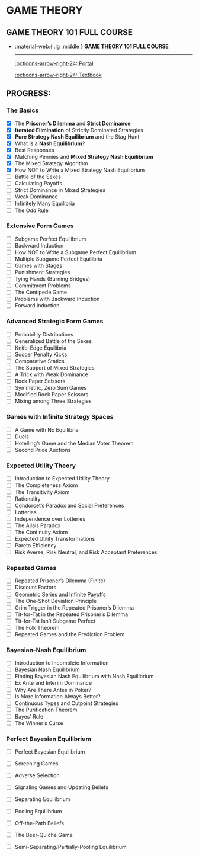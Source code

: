 # GAME THEORY

## GAME THEORY 101 FULL COURSE

<div class="grid cards" markdown>

-   :material-web:{ .lg .middle } __GAME THEORY 101 FULL COURSE__

    ---

    [:octicons-arrow-right-24: <a href="https://gametheory101.com/courses/game-theory-101/" target="_blank"> Portal </a>](#)

    [:octicons-arrow-right-24: <a href="https://notability.com/g/download/pdf/0T8S9Siq8CsAVHSKGyZKac/Game%20Theory%20101_%20The%20Complete%20Textbook%20(%20PDFDrive%20)%20(2).pdf" target="_blank"> Textbook </a>](#)

</div>

## PROGRESS:

### The Basics

- [x] The **Prisoner’s Dilemma** and **Strict Dominance**
- [x] **Iterated Elimination** of Strictly Dominated Strategies
- [x] **Pure Strategy Nash Equilibrium** and the Stag Hunt
- [x] What Is a **Nash Equilibrium**?
- [x] Best Responses
- [x] Matching Pennies and **Mixed Strategy Nash Equilibrium**
- [x] The Mixed Strategy Algorithm
- [x] How NOT to Write a Mixed Strategy Nash Equilibrium
- [ ] Battle of the Sexes
- [ ] Calculating Payoffs
- [ ] Strict Dominance in Mixed Strategies
- [ ] Weak Dominance
- [ ] Infinitely Many Equilibria
- [ ] The Odd Rule

### Extensive Form Games

- [ ] Subgame Perfect Equilibrium
- [ ] Backward Induction
- [ ] How NOT to Write a Subgame Perfect Equilibrium
- [ ] Multiple Subgame Perfect Equilibria
- [ ] Games with Stages
- [ ] Punishment Strategies
- [ ] Tying Hands (Burning Bridges)
- [ ] Commitment Problems
- [ ] The Centipede Game
- [ ] Problems with Backward Induction
- [ ] Forward Induction

### Advanced Strategic Form Games 

- [ ] Probability Distributions
- [ ] Generalized Battle of the Sexes
- [ ] Knife-Edge Equilibria
- [ ] Soccer Penalty Kicks
- [ ] Comparative Statics
- [ ] The Support of Mixed Strategies
- [ ] A Trick with Weak Dominance
- [ ] Rock Paper Scissors
- [ ] Symmetric, Zero Sum Games
- [ ] Modified Rock Paper Scissors
- [ ] Mixing among Three Strategies

### Games with Infinite Strategy Spaces

- [ ] A Game with No Equilibria
- [ ] Duels
- [ ] Hotelling’s Game and the Median Voter Theorem
- [ ] Second Price Auctions

### Expected Utility Theory

- [ ] Introduction to Expected Utility Theory
- [ ] The Completeness Axiom
- [ ] The Transitivity Axiom
- [ ] Rationality
- [ ] Condorcet’s Paradox and Social Preferences
- [ ] Lotteries
- [ ] Independence over Lotteries
- [ ] The Allais Paradox
- [ ] The Continuity Axiom
- [ ] Expected Utility Transformations
- [ ] Pareto Efficiency
- [ ] Risk Averse, Risk Neutral, and Risk Acceptant Preferences

### Repeated Games

- [ ] Repeated Prisoner’s Dilemma (Finite)
- [ ] Discount Factors
- [ ] Geometric Series and Infinite Payoffs
- [ ] The One-Shot Deviation Principle
- [ ] Grim Trigger in the Repeated Prisoner’s Dilemma
- [ ] Tit-for-Tat in the Repeated Prisoner’s Dilemma
- [ ] Tit-for-Tat Isn’t Subgame Perfect
- [ ] The Folk Theorem
- [ ] Repeated Games and the Prediction Problem

### Bayesian-Nash Equilibrium

- [ ] Introduction to Incomplete Information
- [ ] Bayesian Nash Equilibrium
- [ ] Finding Bayesian Nash Equilibrium with Nash Equilibrium
- [ ] Ex Ante and Interim Dominance
- [ ] Why Are There Antes in Poker?
- [ ] Is More Information Always Better?
- [ ] Continuous Types and Cutpoint Strategies
- [ ] The Purification Theorem
- [ ] Bayes’ Rule
- [ ] The Winner’s Curse

### Perfect Bayesian Equilibrium

- [ ] Perfect Bayesian Equilibrium
- [ ] Screening Games
- [ ] Adverse Selection
- [ ] Signaling Games and Updating Beliefs
- [ ] Separating Equilibrium
- [ ] Pooling Equilibrium
- [ ] Off-the-Path Beliefs
- [ ] The Beer-Quiche Game
- [ ] Semi-Separating/Partially-Pooling Equilibrium


